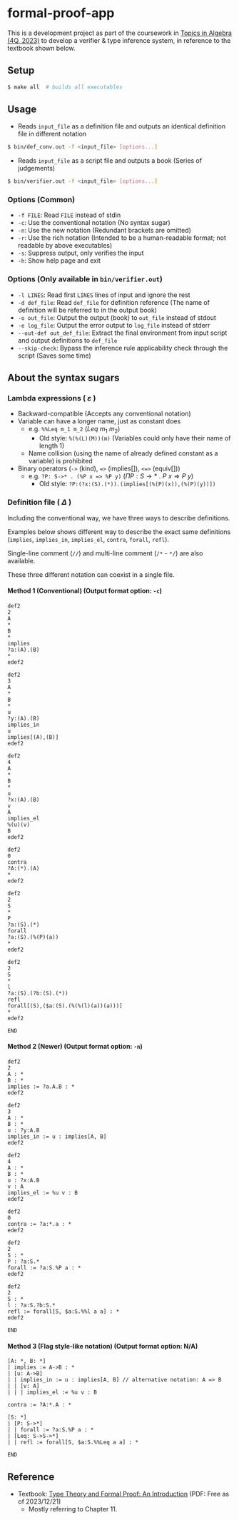 # formal-proof-app

This is a development project as part of the coursework in [Topics in Algebra (4Q, 2023)](https://www.kurims.kyoto-u.ac.jp/~tshun/2023q4t.html) to develop a verifier & type inference system, in reference to the textbook shown below.

## Setup

```bash
$ make all  # builds all executables
```

## Usage

- Reads `input_file` as a definition file and outputs an identical definition file in different notation

```bash
$ bin/def_conv.out -f <input_file> [options...]
```

- Reads `input_file` as a script file and outputs a book (Series of judgements)

```bash
$ bin/verifier.out -f <input_file> [options...]
```

### Options (Common)

- `-f FILE`: Read `FILE` instead of stdin
- `-c`: Use the conventional notation (No syntax sugar)
- `-n`: Use the new notation (Redundant brackets are omitted)
- `-r`: Use the rich notation (Intended to be a human-readable format; not readable by above executables)
- `-s`: Suppress output, only verifies the input
- `-h`: Show help page and exit

### Options (Only available in `bin/verifier.out`)

- `-l LINES`: Read first `LINES` lines of input and ignore the rest
- `-d def_file`: Read `def_file` for definition reference (The name of definition will be referred to in the output book)
- `-o out_file`: Output the output (book) to `out_file` instead of stdout
- `-e log_file`: Output the error output to `log_file` instead of stderr
- `--out-def out_def_file`: Extract the final environment from input script and output definitions to `def_file`
- `--skip-check`: Bypass the inference rule applicability check through the script (Saves some time)

## About the syntax sugars

### Lambda expressions ( $\varepsilon$ )

- Backward-compatible (Accepts any conventional notation)
- Variable can have a longer name, just as constant does
  - e.g. `%%Leq m_1 m_2` ($Leq\ m_1\ m_2$)
    - Old style: `%(%(L)(M))(m)` (Variables could only have their name of length 1)
  - Name collision (using the name of already defined constant as a variable) is prohibited
- Binary operators (`->` (kind), `=>` (implies[]), `<=>` (equiv[]))
  - e.g. `?P: S->* . (%P x => %P y)` $\left(\Pi P:S\rightarrow *\ .\ P\ x\Rightarrow P\ y\right)$
    - Old style: `?P:(?x:(S).(*)).(implies[(%(P)(x)),(%(P)(y))])`

### Definition file ( $\Delta$ )

Including the conventional way, we have three ways to describe definitions.

Examples below shows different way to describe the exact same definitions (`implies`, `implies_in`, `implies_el`, `contra`, `forall`, `refl`).

Single-line comment (`//`) and multi-line comment (`/*` - `*/`) are also available.

These three different notation can coexist in a single file.

#### Method 1 (Conventional) (Output format option: `-c`)

```plain
def2
2
A
*
B
*
implies
?a:(A).(B)
*
edef2

def2
3
A
*
B
*
u
?y:(A).(B)
implies_in
u
implies[(A),(B)]
edef2

def2
4
A
*
B
*
u
?x:(A).(B)
v
A
implies_el
%(u)(v)
B
edef2

def2
0
contra
?A:(*).(A)
*
edef2

def2
2
S
*
P
?a:(S).(*)
forall
?a:(S).(%(P)(a))
*
edef2

def2
2
S
*
l
?a:(S).(?b:(S).(*))
refl
forall[(S),($a:(S).(%(%(l)(a))(a)))]
*
edef2

END
```

#### Method 2 (Newer) (Output format option: `-n`)

```plain
def2
2
A : *
B : *
implies := ?a.A.B : *
edef2

def2
3
A : *
B : *
u : ?y:A.B
implies_in := u : implies[A, B]
edef2

def2
4
A : *
B : *
u : ?x:A.B
v : A
implies_el := %u v : B
edef2

def2
0
contra := ?a:*.a : *
edef2

def2
2
S : *
P : ?a:S.*
forall := ?a:S.%P a : *
edef2

def2
2
S : *
l : ?a:S.?b:S.*
refl := forall[S, $a:S.%%l a a] : *
edef2

END
```

#### Method 3 (Flag style-like notation)  (Output format option: N/A)
```plain
[A: *, B: *]
| implies := A->B : *
| [u: A->B]
| | implies_in := u : implies[A, B] // alternative notation: A => B
| | [v: A]
| | | implies_el := %u v : B

contra := ?A:*.A : *

[S: *]
| [P: S->*]
| | forall := ?a:S.%P a : *
| [Leq: S->S->*]
| | refl := forall[S, $a:S.%%Leq a a] : *

END
```

## Reference

- Textbook: [Type Theory and Formal Proof: An Introduction](https://www.cambridge.org/core/books/type-theory-and-formal-proof/0472640AAD34E045C7F140B46A57A67C) (PDF: Free as of 2023/12/21)
  - Mostly referring to Chapter 11.
